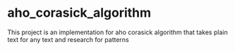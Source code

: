 # aho_corasick_algorithm
This project is an implementation for aho corasick algorithm that takes plain text for any text and research for patterns
